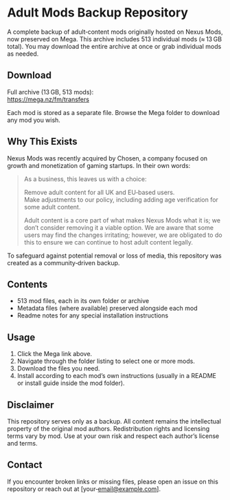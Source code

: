 # Adult Mods Backup Repository

A complete backup of adult‑content mods originally hosted on Nexus Mods, now preserved on Mega. This archive includes 513 individual mods (≈ 13 GB total). You may download the entire archive at once or grab individual mods as needed.

## Download

Full archive (13 GB, 513 mods):  
https://mega.nz/fm/transfers

Each mod is stored as a separate file. Browse the Mega folder to download any mod you wish.

## Why This Exists

Nexus Mods was recently acquired by Chosen, a company focused on growth and monetization of gaming startups. In their own words:

> As a business, this leaves us with a choice:  
>  
> Remove adult content for all UK and EU‑based users.  
> Make adjustments to our policy, including adding age verification for some adult content.  
>  
> Adult content is a core part of what makes Nexus Mods what it is; we don’t consider removing it a viable option. We are aware that some users may find the changes irritating; however, we are obligated to do this to ensure we can continue to host adult content legally.

To safeguard against potential removal or loss of media, this repository was created as a community‑driven backup.

## Contents

- 513 mod files, each in its own folder or archive  
- Metadata files (where available) preserved alongside each mod  
- Readme notes for any special installation instructions

## Usage

1. Click the Mega link above.  
2. Navigate through the folder listing to select one or more mods.  
3. Download the files you need.  
4. Install according to each mod’s own instructions (usually in a README or install guide inside the mod folder).

## Disclaimer

This repository serves only as a backup. All content remains the intellectual property of the original mod authors. Redistribution rights and licensing terms vary by mod. Use at your own risk and respect each author’s license and terms.

## Contact

If you encounter broken links or missing files, please open an issue on this repository or reach out at [your‑email@example.com].  
